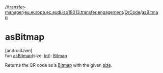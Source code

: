 //[transfer-manager](../../../index.md)/[eu.europa.ec.eudi.iso18013.transfer.engagement](../index.md)/[QrCode](index.md)/[asBitmap](as-bitmap.md)

# asBitmap

[androidJvm]\
fun [asBitmap](as-bitmap.md)(size: [Int](https://kotlinlang.org/api/latest/jvm/stdlib/kotlin/-int/index.html)): [Bitmap](https://developer.android.com/reference/kotlin/android/graphics/Bitmap.html)

Returns the QR code as a [Bitmap](https://developer.android.com/reference/kotlin/android/graphics/Bitmap.html) with the given [size](as-bitmap.md).
